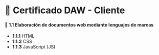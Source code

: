 # 📌 Certificado DAW - Cliente  

#### 🔹 1.1 Elaboración de documentos web mediante lenguajes de marcas  
- **1.1.1** HTML  
- **1.1.2** CSS  
- **1.1.3** JavaScript (JS)